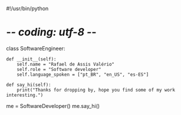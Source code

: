 #!/usr/bin/python
# -*- coding: utf-8 -*-


class SoftwareEngineer:

    def __init__(self):
        self.name = "Rafael de Assis Valério"
        self.role = "Software developer"
        self.language_spoken = ["pt_BR", "en_US", "es-ES"]

    def say_hi(self):
        print("Thanks for dropping by, hope you find some of my work interesting.")


me = SoftwareDeveloper()
me.say_hi()
